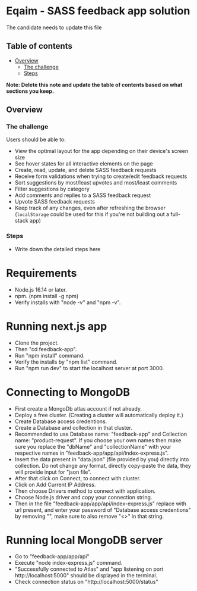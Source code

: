 # Eqaim - SASS feedback app solution

The candidate needs to update this file

## Table of contents

- [Overview](#overview)
  - [The challenge](#the-challenge)
  - [Steps](#steps)

**Note: Delete this note and update the table of contents based on what sections you keep.**

## Overview

### The challenge

Users should be able to:

- View the optimal layout for the app depending on their device's screen size
- See hover states for all interactive elements on the page
- Create, read, update, and delete SASS feedback requests
- Receive form validations when trying to create/edit feedback requests
- Sort suggestions by most/least upvotes and most/least comments
- Filter suggestions by category
- Add comments and replies to a SASS feedback request
- Upvote SASS feedback requests
- Keep track of any changes, even after refreshing the browser (`localStorage` could be used for this if you're not building out a full-stack app)

### Steps
- Write down the detailed steps here

# Requirements
- Node.js 16.14 or later.
- npm. (npm install -g npm)
- Verify installs with "node -v" and "npm -v".

# Running next.js app
- Clone the project.
- Then "cd feedback-app".
- Run "npm install" command.
- Verify the installs by "npm list" command.
- Run "npm run dev" to start the localhost server at port 3000.

# Connecting to MongoDB
- First create a MongoDb atlas account if not already.
- Deploy a free cluster. (Creating a cluster will automatically deploy it.)
- Create Database access credentions.
- Create a Database and collection in that cluster.
- Recommended to use Database name: "feedback-app" and Collection name: "product-request". If you choose your own names then make sure you replace the "dbName" and "collectionName" with your respective names in "feedback-app/app/api/index-express.js".
- Insert the data present in "data.json" (file provided by you) directly into collection. Do not change any format, directly copy-paste the data, they will provide input for "json file".
- After that click on Connect, to connect with cluster.
- Click on Add Current IP Address.
- Then choose Drivers method to connect with application.
- Choose Node.js driver and copy your connection string.
- Then in the file "feedback-app/app/api/index-express.js" replace with url present, and enter your password of "Database access credentions" by removing "<password>", make sure to also remove "<>" in that string.

# Running local MongoDB server
- Go to "feedback-app/app/api"
- Execute "node index-express.js" command.
- "Successfully connected to Atlas" and "app listening on port http://localhost:5000" should be displayed in the terminal.
- Check connection status on "http://localhost:5000/status"